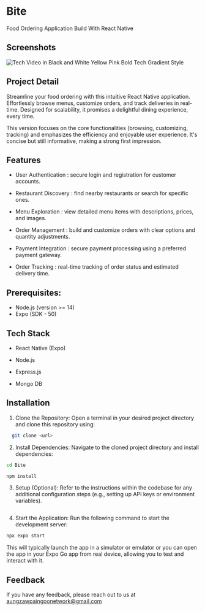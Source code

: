 
# Bite

Food Ordering Application Build With React Native

## Screenshots
![Tech Video in Black and White Yellow Pink Bold Tech Gradient Style](https://github.com/aungzawpaingoo/Bite/assets/86042513/f7a0be29-1e8a-45f9-93ef-a1aef0df4af4)



## Project Detail

Streamline your food ordering with this intuitive React Native application. Effortlessly browse menus, customize orders, and track deliveries in real-time. Designed for scalability, it promises a delightful dining experience, every time.

This version focuses on the core functionalities (browsing, customizing, tracking) and emphasizes the efficiency and enjoyable user experience. It's concise but still informative, making a strong first impression.

## Features

- User Authentication : secure login and registration for customer accounts.

- Restaurant Discovery : find nearby restaurants or search for specific ones.

- Menu Exploration : view detailed menu items with descriptions, prices, and images.

- Order Management : build and customize orders with clear options and quantity adjustments.

- Payment Integration : secure payment processing using a preferred payment gateway.

- Order Tracking : real-time tracking of order status and estimated delivery time.
## Prerequisites:

- Node.js (version >= 14)
- Expo (SDK - 50)




## Tech Stack

- React Native (Expo)

- Node.js

- Express.js

- Mongo DB


## Installation

1. Clone the Repository: Open a terminal in your desired project directory and clone this repository using:

```bash
  git clone <url>


```
2. Install Dependencies: Navigate to the cloned project directory and install dependencies:

```bash
cd Bite

npm install


```

3. Setup (Optional): Refer to the instructions within the codebase for any additional configuration steps (e.g., setting up API keys or environment variables).

```bash
```

4. Start the Application: Run the following command to start the development server:

```bash 
npx expo start 

```
This will typically launch the app in a simulator or emulator or you can open the app in your Expo Go app from real device, allowing you to test and interact with it.

    
## Feedback

If you have any feedback, please reach out to us at aungzawpaingoonetwork@gmail.com

